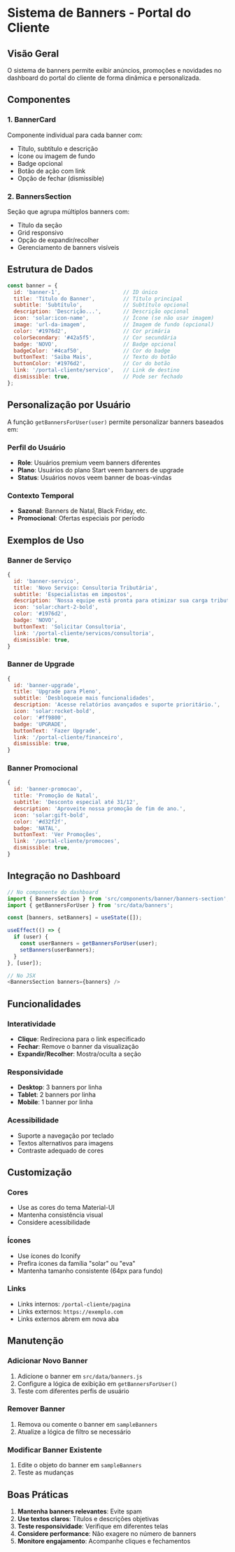 # Sistema de Banners - Portal do Cliente

## Visão Geral

O sistema de banners permite exibir anúncios, promoções e novidades no dashboard do portal do cliente de forma dinâmica e personalizada.

## Componentes

### 1. BannerCard
Componente individual para cada banner com:
- Título, subtítulo e descrição
- Ícone ou imagem de fundo
- Badge opcional
- Botão de ação com link
- Opção de fechar (dismissible)

### 2. BannersSection
Seção que agrupa múltiplos banners com:
- Título da seção
- Grid responsivo
- Opção de expandir/recolher
- Gerenciamento de banners visíveis

## Estrutura de Dados

```javascript
const banner = {
  id: 'banner-1',                    // ID único
  title: 'Título do Banner',         // Título principal
  subtitle: 'Subtítulo',             // Subtítulo opcional
  description: 'Descrição...',       // Descrição opcional
  icon: 'solar:icon-name',           // Ícone (se não usar imagem)
  image: 'url-da-imagem',            // Imagem de fundo (opcional)
  color: '#1976d2',                  // Cor primária
  colorSecondary: '#42a5f5',         // Cor secundária
  badge: 'NOVO',                     // Badge opcional
  badgeColor: '#4caf50',             // Cor do badge
  buttonText: 'Saiba Mais',          // Texto do botão
  buttonColor: '#1976d2',            // Cor do botão
  link: '/portal-cliente/servico',   // Link de destino
  dismissible: true,                 // Pode ser fechado
};
```

## Personalização por Usuário

A função `getBannersForUser(user)` permite personalizar banners baseados em:

### Perfil do Usuário
- **Role**: Usuários premium veem banners diferentes
- **Plano**: Usuários do plano Start veem banners de upgrade
- **Status**: Usuários novos veem banner de boas-vindas

### Contexto Temporal
- **Sazonal**: Banners de Natal, Black Friday, etc.
- **Promocional**: Ofertas especiais por período

## Exemplos de Uso

### Banner de Serviço
```javascript
{
  id: 'banner-servico',
  title: 'Novo Serviço: Consultoria Tributária',
  subtitle: 'Especialistas em impostos',
  description: 'Nossa equipe está pronta para otimizar sua carga tributária.',
  icon: 'solar:chart-2-bold',
  color: '#1976d2',
  badge: 'NOVO',
  buttonText: 'Solicitar Consultoria',
  link: '/portal-cliente/servicos/consultoria',
  dismissible: true,
}
```

### Banner de Upgrade
```javascript
{
  id: 'banner-upgrade',
  title: 'Upgrade para Pleno',
  subtitle: 'Desbloqueie mais funcionalidades',
  description: 'Acesse relatórios avançados e suporte prioritário.',
  icon: 'solar:rocket-bold',
  color: '#ff9800',
  badge: 'UPGRADE',
  buttonText: 'Fazer Upgrade',
  link: '/portal-cliente/financeiro',
  dismissible: true,
}
```

### Banner Promocional
```javascript
{
  id: 'banner-promocao',
  title: 'Promoção de Natal',
  subtitle: 'Desconto especial até 31/12',
  description: 'Aproveite nossa promoção de fim de ano.',
  icon: 'solar:gift-bold',
  color: '#d32f2f',
  badge: 'NATAL',
  buttonText: 'Ver Promoções',
  link: '/portal-cliente/promocoes',
  dismissible: true,
}
```

## Integração no Dashboard

```javascript
// No componente do dashboard
import { BannersSection } from 'src/components/banner/banners-section';
import { getBannersForUser } from 'src/data/banners';

const [banners, setBanners] = useState([]);

useEffect(() => {
  if (user) {
    const userBanners = getBannersForUser(user);
    setBanners(userBanners);
  }
}, [user]);

// No JSX
<BannersSection banners={banners} />
```

## Funcionalidades

### Interatividade
- **Clique**: Redireciona para o link especificado
- **Fechar**: Remove o banner da visualização
- **Expandir/Recolher**: Mostra/oculta a seção

### Responsividade
- **Desktop**: 3 banners por linha
- **Tablet**: 2 banners por linha
- **Mobile**: 1 banner por linha

### Acessibilidade
- Suporte a navegação por teclado
- Textos alternativos para imagens
- Contraste adequado de cores

## Customização

### Cores
- Use as cores do tema Material-UI
- Mantenha consistência visual
- Considere acessibilidade

### Ícones
- Use ícones do Iconify
- Prefira ícones da família "solar" ou "eva"
- Mantenha tamanho consistente (64px para fundo)

### Links
- Links internos: `/portal-cliente/pagina`
- Links externos: `https://exemplo.com`
- Links externos abrem em nova aba

## Manutenção

### Adicionar Novo Banner
1. Adicione o banner em `src/data/banners.js`
2. Configure a lógica de exibição em `getBannersForUser()`
3. Teste com diferentes perfis de usuário

### Remover Banner
1. Remova ou comente o banner em `sampleBanners`
2. Atualize a lógica de filtro se necessário

### Modificar Banner Existente
1. Edite o objeto do banner em `sampleBanners`
2. Teste as mudanças

## Boas Práticas

1. **Mantenha banners relevantes**: Evite spam
2. **Use textos claros**: Títulos e descrições objetivas
3. **Teste responsividade**: Verifique em diferentes telas
4. **Considere performance**: Não exagere no número de banners
5. **Monitore engajamento**: Acompanhe cliques e fechamentos
